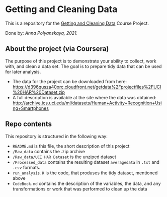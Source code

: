# Getting and Cleaning Data

This is a repository for the [Getting and Cleaning Data](https://www.coursera.org/learn/data-cleaning/home/welcome) Course Project.

Done by: *Anna Polyanskaya, 2021.*

## About the project (via Coursera)

The purpose of this project is to demonstrate your ability to collect, work with, and clean a data set.
The goal is to prepare tidy data that can be used for later analysis.

- The data for the project can be downloaded from here:
https://d396qusza40orc.cloudfront.net/getdata%2Fprojectfiles%2FUCI%20HAR%20Dataset.zip
- A full description is available at the site where the data was obtained:
http://archive.ics.uci.edu/ml/datasets/Human+Activity+Recognition+Using+Smartphones


## Repo contents
This repository is structured in the following way:

- `README.md` is this file, the short description of this project
- `/Raw_data` contains the .zip archive
- `/Raw_data/UCI HAR Dataset` is the unziped dataset
- `/Processed_data` contains the resulting dataset `averagedata` in `.txt` and `.csv` formats.
- `run_analysis.R` is the code, that produses the tidy dataset, mentioned above
- `CodeBook.md` contains the description of the variables, the data, and any transformations or work that was performed to clean up the data